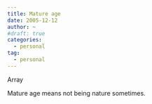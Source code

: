 ```yaml
---
title: Mature age
date: 2005-12-12
author: ~
#draft: true
categories:
  - personal
tag:
  - personal
---
```




Array

Mature age means not being nature sometimes.


 







